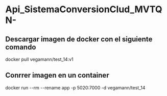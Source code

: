 # Api_SistemaConversionClud_MVTQN-

## Descargar imagen de docker con el siguiente comando 
docker pull vegamann/test_14:v1

## Conrrer imagen en un container
docker run --rm --rename app -p 5020:7000  -d vegamann/test_14  
